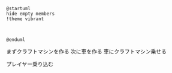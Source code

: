 ```plantuml-svg
@startuml
hide empty members
!theme vibrant



@enduml
```

まずクラフトマシンを作る
次に車を作る
車にクラフトマシン乗せる

プレイヤー乗り込む